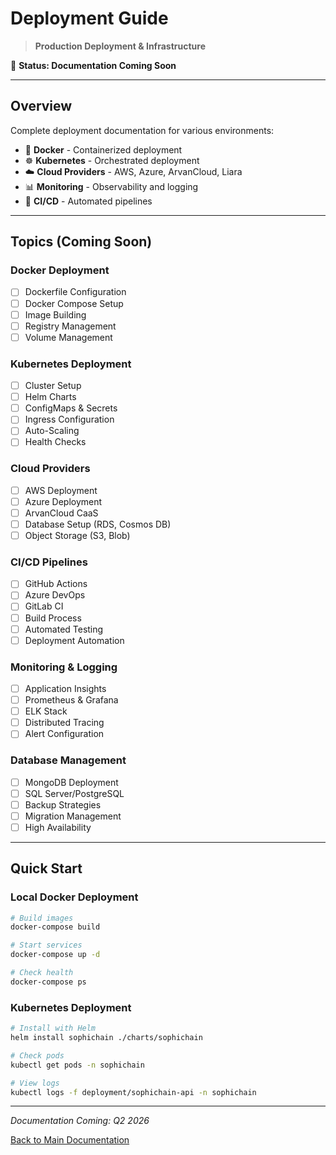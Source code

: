# Deployment Guide

> **Production Deployment & Infrastructure**

🚧 **Status: Documentation Coming Soon**

---

## Overview

Complete deployment documentation for various environments:

- 🐳 **Docker** - Containerized deployment
- ☸️ **Kubernetes** - Orchestrated deployment
- ☁️ **Cloud Providers** - AWS, Azure, ArvanCloud, Liara
- 📊 **Monitoring** - Observability and logging
- 🔄 **CI/CD** - Automated pipelines

---

## Topics (Coming Soon)

### Docker Deployment
- [ ] Dockerfile Configuration
- [ ] Docker Compose Setup
- [ ] Image Building
- [ ] Registry Management
- [ ] Volume Management

### Kubernetes Deployment
- [ ] Cluster Setup
- [ ] Helm Charts
- [ ] ConfigMaps & Secrets
- [ ] Ingress Configuration
- [ ] Auto-Scaling
- [ ] Health Checks

### Cloud Providers
- [ ] AWS Deployment
- [ ] Azure Deployment
- [ ] ArvanCloud CaaS
- [ ] Database Setup (RDS, Cosmos DB)
- [ ] Object Storage (S3, Blob)

### CI/CD Pipelines
- [ ] GitHub Actions
- [ ] Azure DevOps
- [ ] GitLab CI
- [ ] Build Process
- [ ] Automated Testing
- [ ] Deployment Automation

### Monitoring & Logging
- [ ] Application Insights
- [ ] Prometheus & Grafana
- [ ] ELK Stack
- [ ] Distributed Tracing
- [ ] Alert Configuration

### Database Management
- [ ] MongoDB Deployment
- [ ] SQL Server/PostgreSQL
- [ ] Backup Strategies
- [ ] Migration Management
- [ ] High Availability

---

## Quick Start

### Local Docker Deployment

```bash
# Build images
docker-compose build

# Start services
docker-compose up -d

# Check health
docker-compose ps
```

### Kubernetes Deployment

```bash
# Install with Helm
helm install sophichain ./charts/sophichain

# Check pods
kubectl get pods -n sophichain

# View logs
kubectl logs -f deployment/sophichain-api -n sophichain
```

---

*Documentation Coming: Q2 2026*

[Back to Main Documentation](../README.md)

